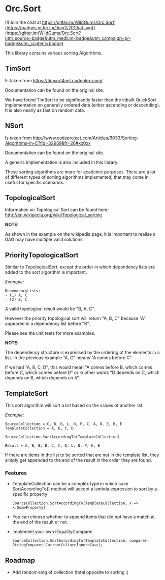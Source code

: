 # Orc.Sort

[![Join the chat at https://gitter.im/WildGums/Orc.Sort](https://badges.gitter.im/Join%20Chat.svg)](https://gitter.im/WildGums/Orc.Sort?utm_source=badge&utm_medium=badge&utm_campaign=pr-badge&utm_content=badge)

This library contains various sorting Algorithms.


## TimSort

Is taken from https://timsort4net.codeplex.com/

Documentation can be found on the original site.

We have found TimSort to be significantly faster than the inbuilt QuickSort implementation on generally ordered data (either ascending or descending). It is also nearly as fast on random data.

## NSort

Is taken from http://www.codeproject.com/Articles/6033/Sorting-Algorithms-In-C?fid=32969&fr=26#xx0xx

Documentation can be found on the original site.

A generic implementation is also included in this library. 

These sorting algorithms are more for academic purposes. There are a lot of different types of sorting algorithms implemented, that may come in useful for specific scenarios.

## TopologicalSort

Information on Topological Sort can be found here: http://en.wikipedia.org/wiki/Topological_sorting

**NOTE:**

As shown in the example on the wikipedia page, it is important to realise a DAG may have multiple valid solutions.


## PriorityTopologicalSort

Similar to TopologicalSort, except the order in which dependency lists are added to the sort algorithm is important.


*Example:*

	DependencyLists:
	- (1) A, C
	- (2) B, C
	

A valid topological result would be "B, A, C".

However the priority topological sort will return "A, B, C" because "A" appeared in a dependency list before "B".

Please see the unit tests for more examples.

**NOTE:**

The dependency structure is expressed by the ordering of the elements in a list. In the previous example "A, C" means "A comes before C".

If we had "A, B, C, D", this would mean "A comes before B, which comes before C, which comes before D" or in other words "D depends on C, which depends on B, which depends on A".



## TemplateSort

This sort algorithm will sort a list based on the values of another list.

*Example:*

    SourceCollection = C, B, B, L, N, P, C, A, D, E, B, E
    TemplateCollection = A, B, C, D

	SourceCollection.SortAccordingTo(TemplateCollection)
    
    Result = A, B, B, B, C, C, D, L, N, P, E, E

If there are items in the list to be sorted that are not in the template list, they simply get appended to the end of the result in the order they are found.

### Features
- TemplateCollection can be a complex type in which case SortAccordingTo() method will accept a lambda expression to sort by a specific property

    `SourceCollection.SortAccordingTo(TemplateCollection, x => x.SomeProperty)`

- You can choose whether to append items that did not have a match at the end of the result or not.
- Implement your own IEqualityComparer

	`SourceCollection.SortAccordingTo(TemplateCollection, comparer: StringComparer.CurrentCultureIgnoreCase);`

## Roadmap

- Add randomising of collection (total opposite to sorting :)